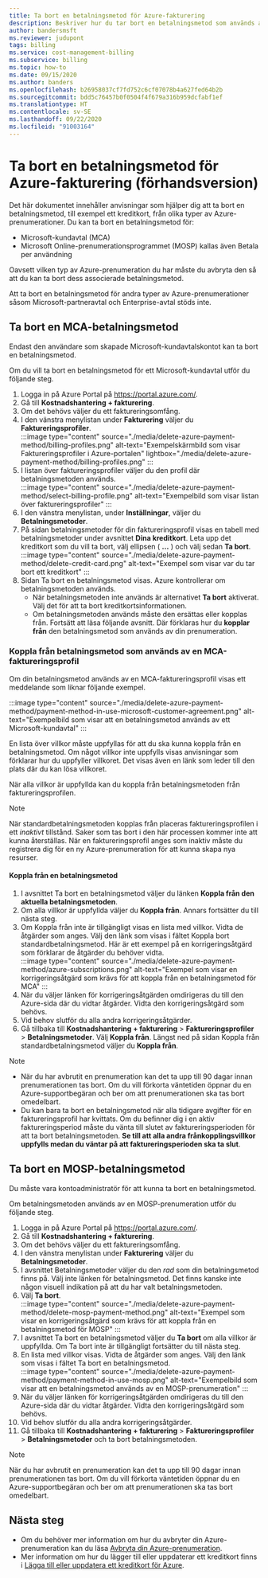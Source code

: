 ```yaml
---
title: Ta bort en betalningsmetod för Azure-fakturering
description: Beskriver hur du tar bort en betalningsmetod som används av en Azure-prenumeration.
author: bandersmsft
ms.reviewer: judupont
tags: billing
ms.service: cost-management-billing
ms.subservice: billing
ms.topic: how-to
ms.date: 09/15/2020
ms.author: banders
ms.openlocfilehash: b26958037cf7fd752c6cf07078b4a627fed64b2b
ms.sourcegitcommit: bdd5c76457b0f0504f4f679a316b959dcfabf1ef
ms.translationtype: HT
ms.contentlocale: sv-SE
ms.lasthandoff: 09/22/2020
ms.locfileid: "91003164"
---
```

# <a name="delete-an-azure-billing-payment-method-preview"></a>Ta bort en betalningsmetod för Azure-fakturering (förhandsversion)

Det här dokumentet innehåller anvisningar som hjälper dig att ta bort en betalningsmetod, till exempel ett kreditkort, från olika typer av Azure-prenumerationer. Du kan ta bort en betalningsmetod för:

- Microsoft-kundavtal (MCA)
- Microsoft Online-prenumerationsprogrammet (MOSP) kallas även Betala per användning

Oavsett vilken typ av Azure-prenumeration du har måste du avbryta den så att du kan ta bort dess associerade betalningsmetod.

Att ta bort en betalningsmetod för andra typer av Azure-prenumerationer såsom Microsoft-partneravtal och Enterprise-avtal stöds inte.

## <a name="delete-an-mca-payment-method"></a>Ta bort en MCA-betalningsmetod

Endast den användare som skapade Microsoft-kundavtalskontot kan ta bort en betalningsmetod.

Om du vill ta bort en betalningsmetod för ett Microsoft-kundavtal utför du följande steg.

1. Logga in på Azure Portal på https://portal.azure.com/.
1. Gå till **Kostnadshantering + fakturering**.
1. Om det behövs väljer du ett faktureringsomfång.
1. I den vänstra menylistan under **Fakturering** väljer du **Faktureringsprofiler**.  
    :::image type="content" source="./media/delete-azure-payment-method/billing-profiles.png" alt-text="Exempelskärmbild som visar Faktureringsprofiler i Azure-portalen" lightbox="./media/delete-azure-payment-method/billing-profiles.png" :::
1. I listan över faktureringsprofiler väljer du den profil där betalningsmetoden används.  
    :::image type="content" source="./media/delete-azure-payment-method/select-billing-profile.png" alt-text="Exempelbild som visar listan över faktureringsprofiler" :::
1. I den vänstra menylistan, under **Inställningar**, väljer du **Betalningsmetoder**.
1. På sidan betalningsmetoder för din faktureringsprofil visas en tabell med betalningsmetoder under avsnittet **Dina kreditkort**. Leta upp det kreditkort som du vill ta bort, välj ellipsen ( **...** ) och välj sedan **Ta bort**.  
    :::image type="content" source="./media/delete-azure-payment-method/delete-credit-card.png" alt-text="Exempel som visar var du tar bort ett kreditkort" :::
1. Sidan Ta bort en betalningsmetod visas. Azure kontrollerar om betalningsmetoden används.
    - När betalningsmetoden inte används är alternativet **Ta bort** aktiverat. Välj det för att ta bort kreditkortsinformationen.
    - Om betalningsmetoden används måste den ersättas eller kopplas från. Fortsätt att läsa följande avsnitt. Där förklaras hur du **kopplar från** den betalningsmetod som används av din prenumeration.

### <a name="detach-payment-method-used-by-an-mca-billing-profile"></a>Koppla från betalningsmetod som används av en MCA-faktureringsprofil

Om din betalningsmetod används av en MCA-faktureringsprofil visas ett meddelande som liknar följande exempel.

:::image type="content" source="./media/delete-azure-payment-method/payment-method-in-use-microsoft-customer-agreement.png" alt-text="Exempelbild som visar att en betalningsmetod används av ett Microsoft-kundavtal" :::

En lista över villkor måste uppfyllas för att du ska kunna koppla från en betalningsmetod. Om något villkor inte uppfylls visas anvisningar som förklarar hur du uppfyller villkoret. Det visas även en länk som leder till den plats där du kan lösa villkoret.

När alla villkor är uppfyllda kan du koppla från betalningsmetoden från faktureringsprofilen.

> [!NOTE]
> När standardbetalningsmetoden kopplas från placeras faktureringsprofilen i ett _inaktivt_ tillstånd. Saker som tas bort i den här processen kommer inte att kunna återställas. När en faktureringsprofil anges som inaktiv måste du registrera dig för en ny Azure-prenumeration för att kunna skapa nya resurser.

#### <a name="to-detach-a-payment-method"></a>Koppla från en betalningsmetod

1. I avsnittet Ta bort en betalningsmetod väljer du länken **Koppla från den aktuella betalningsmetoden**.
1. Om alla villkor är uppfyllda väljer du **Koppla från**. Annars fortsätter du till nästa steg.
1. Om Koppla från inte är tillgängligt visas en lista med villkor. Vidta de åtgärder som anges. Välj den länk som visas i fältet Koppla bort standardbetalningsmetod. Här är ett exempel på en korrigeringsåtgärd som förklarar de åtgärder du behöver vidta.  
    :::image type="content" source="./media/delete-azure-payment-method/azure-subscriptions.png" alt-text="Exempel som visar en korrigeringsåtgärd som krävs för att koppla från en betalningsmetod för MCA" :::
1. När du väljer länken för korrigeringsåtgärden omdirigeras du till den Azure-sida där du vidtar åtgärder. Vidta den korrigeringsåtgärd som behövs.
1. Vid behov slutför du alla andra korrigeringsåtgärder.
1. Gå tillbaka till **Kostnadshantering + fakturering** > **Faktureringsprofiler** > **Betalningsmetoder**. Välj **Koppla från**. Längst ned på sidan Koppla från standardbetalningsmetod väljer du **Koppla från**.

> [!NOTE]
> - När du har avbrutit en prenumeration kan det ta upp till 90 dagar innan prenumerationen tas bort. Om du vill förkorta väntetiden öppnar du en Azure-supportbegäran och ber om att prenumerationen ska tas bort omedelbart.
> - Du kan bara ta bort en betalningsmetod när alla tidigare avgifter för en faktureringsprofil har kvittats. Om du befinner dig i en aktiv faktureringsperiod måste du vänta till slutet av faktureringsperioden för att ta bort betalningsmetoden. **Se till att alla andra frånkopplingsvillkor uppfylls medan du väntar på att faktureringsperioden ska ta slut**.

## <a name="delete-a-mosp-payment-method"></a>Ta bort en MOSP-betalningsmetod

Du måste vara kontoadministratör för att kunna ta bort en betalningsmetod.

Om betalningsmetoden används av en MOSP-prenumeration utför du följande steg.

1. Logga in på Azure Portal på https://portal.azure.com/.
1. Gå till **Kostnadshantering + fakturering**.
1. Om det behövs väljer du ett faktureringsomfång.
1. I den vänstra menylistan under **Fakturering** väljer du **Betalningsmetoder**.
1. I avsnittet Betalningsmetoder väljer du den _rad_ som din betalningsmetod finns på. Välj inte länken för betalningsmetod. Det finns kanske inte någon visuell indikation på att du har valt betalningsmetoden.
1. Välj **Ta bort**.  
    :::image type="content" source="./media/delete-azure-payment-method/delete-mosp-payment-method.png" alt-text="Exempel som visar en korrigeringsåtgärd som krävs för att koppla från en betalningsmetod för MOSP" :::
1. I avsnittet Ta bort en betalningsmetod väljer du **Ta bort** om alla villkor är uppfyllda. Om Ta bort inte är tillgängligt fortsätter du till nästa steg.
1. En lista med villkor visas. Vidta de åtgärder som anges. Välj den länk som visas i fältet Ta bort en betalningsmetod.  
    :::image type="content" source="./media/delete-azure-payment-method/payment-method-in-use-mosp.png" alt-text="Exempelbild som visar att en betalningsmetod används av en MOSP-prenumeration" :::
1. När du väljer länken för korrigeringsåtgärden omdirigeras du till den Azure-sida där du vidtar åtgärder. Vidta den korrigeringsåtgärd som behövs.
1. Vid behov slutför du alla andra korrigeringsåtgärder.
1. Gå tillbaka till **Kostnadshantering + fakturering** > **Faktureringsprofiler** > **Betalningsmetoder** och ta bort betalningsmetoden.

> [!NOTE]
> När du har avbrutit en prenumeration kan det ta upp till 90 dagar innan prenumerationen tas bort. Om du vill förkorta väntetiden öppnar du en Azure-supportbegäran och ber om att prenumerationen ska tas bort omedelbart.

## <a name="next-steps"></a>Nästa steg

- Om du behöver mer information om hur du avbryter din Azure-prenumeration kan du läsa [Avbryta din Azure-prenumeration](cancel-azure-subscription.md).
- Mer information om hur du lägger till eller uppdaterar ett kreditkort finns i [Lägga till eller uppdatera ett kreditkort för Azure](change-credit-card.md).